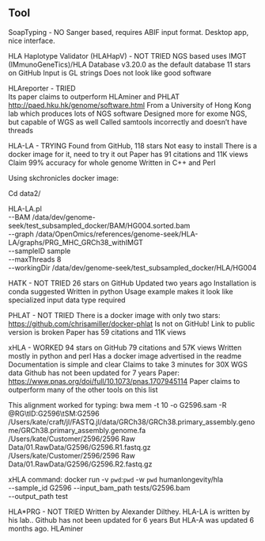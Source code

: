 ## Tool

SoapTyping - NO
Sanger based, requires ABIF input format.
Desktop app, nice interface.

HLA Haplotype Validator (HLAHapV) - NOT TRIED
NGS based
uses IMGT (IMmunoGeneTics)/HLA Database v3.20.0 as the default database
11 stars on GitHub
Input is GL strings
Does not look like good software

HLAreporter - TRIED  
Its paper claims to outperform HLAminer and PHLAT
http://paed.hku.hk/genome/software.html
From a University of Hong Kong lab which produces lots of NGS software
Designed more for exome NGS, but capable of WGS as well
Called samtools incorrectly and doesn’t have threads

HLA-LA - TRYING
Found from GitHub, 118 stars
Not easy to install
There is a docker image for it, need to try it out
Paper has 91 citations and 11K views
Claim 99% accuracy for whole genome
Written in C++ and Perl

Using skchronicles docker image:

Cd data2/

HLA-LA.pl \
 --BAM /data/dev/genome-seek/test_subsampled_docker/BAM/HG004.sorted.bam \
 --graph /data/OpenOmics/references/genome-seek/HLA-LA/graphs/PRG_MHC_GRCh38_withIMGT \
 --sampleID sample \
 --maxThreads 8 \
 --workingDir /data/dev/genome-seek/test_subsampled_docker/HLA/HG004

HATK - NOT TRIED
26 stars on GitHub
Updated two years ago
Installation is conda suggested
Written in python
Usage example makes it look like specialized input data type required

PHLAT - NOT TRIED
There is a docker image with only two stars: https://github.com/chrisamiller/docker-phlat
Is not on GitHub!
Link to public version is broken
Paper has 59 citations and 11K views

xHLA - WORKED
94 stars on GitHub
79 citations and 57K views
Written mostly in python and perl
Has a docker image advertised in the readme
Documentation is simple and clear
Claims to take 3 minutes for 30X WGS data
Github has not been updated for 7 years
Paper: https://www.pnas.org/doi/full/10.1073/pnas.1707945114
Paper claims to outperform many of the other tools on this list

This alignment worked for typing:
bwa mem -t 10 -o G2596.sam -R @RG\tID:G2596\tSM:G2596 /Users/kate/craft/jl/FASTQ.jl/data/GRCh38/GRCh38.primary_assembly.genome/GRCh38.primary_assembly.genome.fa /Users/kate/Customer/2596/2596 Raw Data/01.RawData/G2596/G2596.R1.fastq.gz /Users/kate/Customer/2596/2596 Raw Data/01.RawData/G2596/G2596.R2.fastq.gz

xHLA command:
docker run -v `pwd`:`pwd` -w `pwd` humanlongevity/hla \
--sample_id G2596 --input_bam_path tests/G2596.bam \
--output_path test

HLA\*PRG - NOT TRIED
Written by Alexander Dilthey. HLA-LA is written by his lab..
Github has not been updated for 6 years
But HLA-A was updated 6 months ago.
HLAminer
